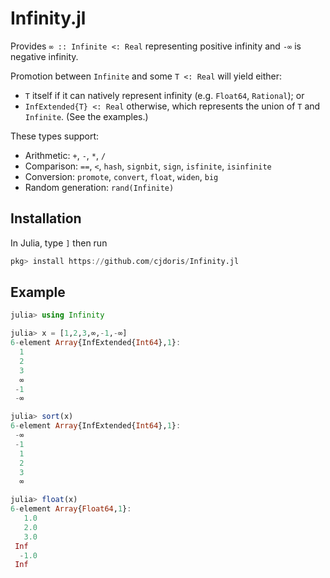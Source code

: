 # Infinity.jl

Provides `∞ :: Infinite <: Real` representing positive infinity and `-∞` is negative infinity.

Promotion between `Infinite` and some `T <: Real` will yield either:
* `T` itself if it can natively represent infinity (e.g. `Float64`, `Rational`); or
* `InfExtended{T} <: Real` otherwise, which represents the union of `T` and `Infinite`. (See the examples.)

These types support:
* Arithmetic: `+`, `-`, `*`, `/`
* Comparison: `==`, `<`, `hash`, `signbit`, `sign`, `isfinite`, `isinfinite`
* Conversion: `promote`, `convert`, `float`, `widen`, `big`
* Random generation: `rand(Infinite)`

## Installation

In Julia, type `]` then run

```julia
pkg> install https://github.com/cjdoris/Infinity.jl
```

## Example

```julia
julia> using Infinity

julia> x = [1,2,3,∞,-1,-∞]
6-element Array{InfExtended{Int64},1}:
  1
  2
  3
  ∞
 -1
 -∞

julia> sort(x)
6-element Array{InfExtended{Int64},1}:
 -∞
 -1
  1
  2
  3
  ∞

julia> float(x)
6-element Array{Float64,1}:
   1.0
   2.0
   3.0
 Inf
  -1.0
 Inf
```
